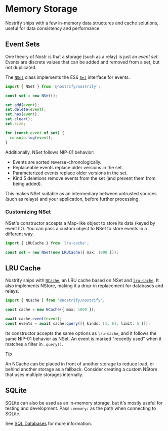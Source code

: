 # Memory Storage

Nostrify ships with a few in-memory data structures and cache solutions, useful for data consistency and performance.

## Event Sets

One theory of Nostr is that a storage (such as a relay) is just an _event set_. Events are discrete values that can be added and removed from a set, but not duplicated.

The [`NSet`](https://jsr.io/@nostrify/nostrify/doc/~/NSet) class implements the ES6 [`Set`](https://developer.mozilla.org/en-US/docs/Web/JavaScript/Reference/Global_Objects/Set) interface for events.

```ts
import { NSet } from '@nostrify/nostrify';

const set = new NSet();

set.add(event);
set.delete(event);
set.has(event);
set.clear();
set.size;

for (const event of set) {
  console.log(event);
}
```

Additionally, NSet follows NIP-01 behavior:

- Events are sorted reverse-chronologically.
- Replaceable events replace older versions in the set.
- Parameterized events replace older versions in the set.
- Kind 5 deletions remove events from the set (and prevent them from being added).

This makes NSet suitable as an intermediary between untrusted sources (such as relays) and your application, before further processing.

### Customizing NSet

NSet's constructor accepts a Map-like object to store its data (keyed by event ID). You can pass a custom object to NSet to store events in a different way.

```ts
import { LRUCache } from 'lru-cache';

const set = new NSet(new LRUCache({ max: 1000 }));
```

## LRU Cache

Nostrify ships with [`NCache`](https://jsr.io/@nostrify/nostrify/doc/~/NCache), an LRU cache based on NSet and [`lru-cache`](https://www.npmjs.com/package/lru-cache). It also implements NStore, making it a drop-in replacement for databases and relays.

```ts
import { NCache } from '@nostrify/nostrify';

const cache = new NCache({ max: 1000 });

await cache.event(event);
const events = await cache.query([{ kinds: [1, 6], limit: 5 }]);
```

Its constructor accepts the same options as `lru-cache`, and it follows the same NIP-01 behavior as NSet.
An event is marked "recently used" when it matches a filter in `.query()`.

> [!TIP]
> An NCache can be placed in front of another storage to reduce load, or behind another storage as a fallback.
> Consider creating a custom NStore that uses multiple storages internally.

## SQLite

SQLite can also be used as an in-memory storage, but it's mostly useful for testing and development. Pass `:memory:` as the path when connecting to SQLite.

See [SQL Databases](/store/sql) for more information.